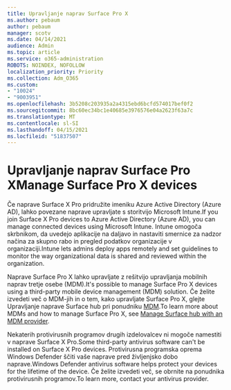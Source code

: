 ```yaml
---
title: Upravljanje naprav Surface Pro X
ms.author: pebaum
author: pebaum
manager: scotv
ms.date: 04/14/2021
audience: Admin
ms.topic: article
ms.service: o365-administration
ROBOTS: NOINDEX, NOFOLLOW
localization_priority: Priority
ms.collection: Adm_O365
ms.custom:
- "10024"
- "9003951"
ms.openlocfilehash: 3b5208c203935a2a4315ebd6bcfd574017bef0f2
ms.sourcegitcommit: 8bc60ec34bc1e40685e3976576e04a2623f63a7c
ms.translationtype: MT
ms.contentlocale: sl-SI
ms.lasthandoff: 04/15/2021
ms.locfileid: "51837507"
---
```

# <a name="manage-surface-pro-x-devices"></a><span data-ttu-id="45873-102">Upravljanje naprav Surface Pro X</span><span class="sxs-lookup"><span data-stu-id="45873-102">Manage Surface Pro X devices</span></span>

<span data-ttu-id="45873-103">Če naprave Surface X Pro pridružite imeniku Azure Active Directory (Azure AD), lahko povezane naprave upravljate s storitvijo Microsoft Intune.</span><span class="sxs-lookup"><span data-stu-id="45873-103">If you join Surface X Pro devices to Azure Active Directory (Azure AD), you can manage connected devices using Microsoft Intune.</span></span> <span data-ttu-id="45873-104">Intune omogoča skrbnikom, da uvedejo aplikacije na daljavo in nastaviti smernice za nadzor načina za skupno rabo in pregled podatkov organizacije v organizaciji.</span><span class="sxs-lookup"><span data-stu-id="45873-104">Intune lets admins deploy apps remotely and set guidelines to monitor the way organizational data is shared and reviewed within the organization.</span></span>

<span data-ttu-id="45873-105">Naprave Surface Pro X lahko upravljate z rešitvijo upravljanja mobilnih naprav tretje osebe (MDM).</span><span class="sxs-lookup"><span data-stu-id="45873-105">It's possible to manage Surface Pro X devices using a third-party mobile device management (MDM) solution.</span></span> <span data-ttu-id="45873-106">Če želite izvedeti več o MDM-jih in o tem, kako upravljate Surface Pro X, glejte Upravljanje naprave Surface hub pri ponudniku [MDM](https://docs.microsoft.com/surface-hub/manage-settings-with-mdm-for-surface-hub).</span><span class="sxs-lookup"><span data-stu-id="45873-106">To learn more about MDMs and how to manage Surface Pro X, see [Manage Surface hub with an MDM provider](https://docs.microsoft.com/surface-hub/manage-settings-with-mdm-for-surface-hub).</span></span>

<span data-ttu-id="45873-107">Nekaterih protivirusnih programov drugih izdelovalcev ni mogoče namestiti v naprave Surface X Pro.</span><span class="sxs-lookup"><span data-stu-id="45873-107">Some third-party antivirus software can't be installed on Surface X Pro devices.</span></span> <span data-ttu-id="45873-108">Protivirusna programska oprema Windows Defender ščiti vaše naprave pred življenjsko dobo naprave.</span><span class="sxs-lookup"><span data-stu-id="45873-108">Windows Defender antivirus software helps protect your devices for the lifetime of the device.</span></span> <span data-ttu-id="45873-109">Če želite izvedeti več, se obrnite na ponudnika protivirusnih programov.</span><span class="sxs-lookup"><span data-stu-id="45873-109">To learn more, contact your antivirus provider.</span></span>

